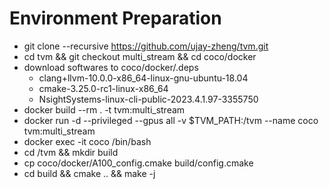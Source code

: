 # Environment Preparation
* git clone --recursive https://github.com/ujay-zheng/tvm.git
* cd tvm && git checkout multi_stream && cd coco/docker
* download softwares to coco/docker/.deps
  * clang+llvm-10.0.0-x86_64-linux-gnu-ubuntu-18.04
  * cmake-3.25.0-rc1-linux-x86_64
  * NsightSystems-linux-cli-public-2023.4.1.97-3355750
* docker build --rm . -t tvm:multi_stream
* docker run -d --privileged --gpus all -v $TVM_PATH:/tvm --name coco tvm:multi_stream
* docker exec -it coco /bin/bash
* cd /tvm && mkdir build
* cp coco/docker/A100_config.cmake build/config.cmake
* cd build && cmake .. && make -j